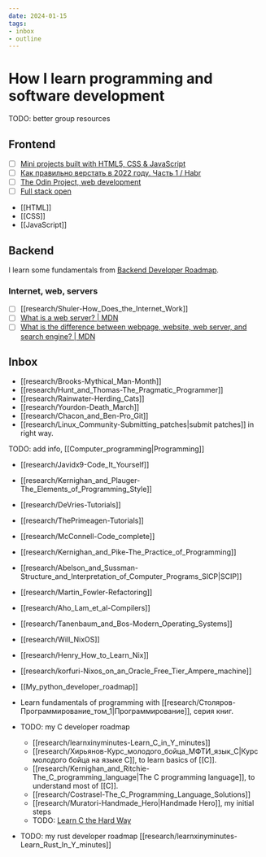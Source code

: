 ```yaml
---
date: 2024-01-15
tags:
- inbox
- outline
---
```


# How I learn programming and software development

TODO: better group resources

## Frontend

- [ ] [Mini projects built with HTML5, CSS & JavaScript](https://github.com/bradtraversy/vanillawebprojects)
- [ ] [Как правильно верстать в 2022 году. Часть 1 / Habr](https://habr.com/en/articles/655009/)
- [ ] [The Odin Project, web development](https://www.theodinproject.com/)
- [ ] [Full stack open](https://fullstackopen.com/en/)

- [[HTML]]
- [[CSS]]
- [[JavaScript]]

## Backend

I learn some fundamentals from [Backend Developer Roadmap](https://roadmap.sh/backend).

### Internet, web, servers

- [ ] [[research/Shuler-How_Does_the_Internet_Work]]
- [ ] [What is a web server? | MDN](https://developer.mozilla.org/en-US/docs/Learn/Common_questions/Web_mechanics/What_is_a_web_server)
- [ ] [What is the difference between webpage, website, web server, and search engine? | MDN](https://developer.mozilla.org/en-US/docs/Learn/Common_questions/Web_mechanics/Pages_sites_servers_and_search_engines)

## Inbox

- [[research/Brooks-Mythical_Man-Month]]
- [[research/Hunt_and_Thomas-The_Pragmatic_Programmer]]
- [[research/Rainwater-Herding_Cats]]
- [[research/Yourdon-Death_March]]
- [[research/Chacon_and_Ben-Pro_Git]]
- [[research/Linux_Community-Submitting_patches|submit patches]] in right way.

TODO: add info, [[Computer_programming|Programming]]

- [[research/Javidx9-Code_It_Yourself]]
- [[research/Kernighan_and_Plauger-The_Elements_of_Programming_Style]]
- [[research/DeVries-Tutorials]]
- [[research/ThePrimeagen-Tutorials]]

- [[research/McConnell-Code_complete]]
- [[research/Kernighan_and_Pike-The_Practice_of_Programming]]
- [[research/Abelson_and_Sussman-Structure_and_Interpretation_of_Computer_Programs_SICP|SCIP]]
- [[research/Martin_Fowler-Refactoring]]
- [[research/Aho_Lam_et_al-Compilers]]
- [[research/Tanenbaum_and_Bos-Modern_Operating_Systems]]


- [[research/Will_NixOS]]
- [[research/Henry_How_to_Learn_Nix]]
- [[research/korfuri-Nixos_on_an_Oracle_Free_Tier_Ampere_machine]]

- [[My_python_developer_roadmap]]
- Learn fundamentals of programming with [[research/Столяров-Программирование_том_1|Программирование]], серия книг.

- TODO: my C developer roadmap
    - [[research/learnxinyminutes-Learn_C_in_Y_minutes]]
    - [[research/Хирьянов-Курс_молодого_бойца_МФТИ_язык_С|Курс молодого бойца на языке С]], to learn basics of [[C]].
    - [[research/Kernighan_and_Ritchie-The_C_programming_language|The C programming language]], to understand most of [[C]].
    - [[research/Costrasel-The_C_Programming_Language_Solutions]]
    - [[research/Muratori-Handmade_Hero|Handmade Hero]], my initial steps
    - TODO: [Learn C the Hard Way](https://learncodethehardway.org/c/)
- TODO: my rust developer roadmap
    [[research/learnxinyminutes-Learn_Rust_In_Y_minutes]]
